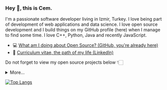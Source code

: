### Hey 👋, this is Cem.

I'm a passionate software developer living in Izmir, Turkey. I love being part of development of web applications and data science. I love open source development and I build things on my GitHub profile (here) when I manage to find some time. I love C++, Python, Java and recently JavaScript.

- 💻 [What am I doing about Open Source? (GitHub, you're already here)](https://github.com/cemozan34)
- 🏹 [Curriculum vitae, the path of my life (LinkedIn)](https://www.linkedin.com/in/cem-ozan-526672202/)

Do not forget to view my open source projects below 👇🏻

<details>
  <summary>More...</summary>
  <img src="https://github-readme-stats.vercel.app/api?username=cemozan34&show_icons=true&count_private=true&theme=dark" />
</details>

[![Top Langs](https://github-readme-stats.vercel.app/api/top-langs/?username=cemozan34)](https://github.com/cemozan34/cemozan34)

